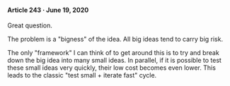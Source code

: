 #### Article 243 · June 19, 2020

Great question.

The problem is a "bigness" of the idea. All big ideas tend to carry big risk.

The only "framework" I can think of to get around this is to try and break down the big idea into many small ideas. In parallel, if it is possible to test these small ideas very quickly, their low cost becomes even lower. This leads to the classic "test small + iterate fast" cycle.